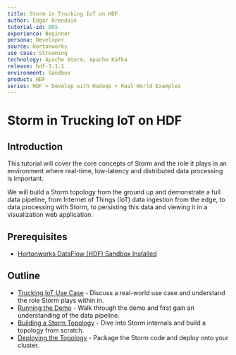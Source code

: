 ```yaml
---
title: Storm in Trucking IoT on HDF
author: Edgar Orendain
tutorial-id: 805
experience: Beginner
persona: Developer
source: Hortonworks
use case: Streaming
technology: Apache Storm, Apache Kafka
release: hdf-3.1.1
environment: Sandbox
product: HDF
series: HDF > Develop with Hadoop > Real World Examples
---
```


# Storm in Trucking IoT on HDF

## Introduction

This tutorial will cover the core concepts of Storm and the role it plays in an environment where real-time, low-latency and distributed data processing is important.

We will build a Storm topology from the ground up and demonstrate a full data pipeline, from Internet of Things (IoT) data ingestion from the edge, to data processing with Storm, to persisting this data and viewing it in a visualization web application.


## Prerequisites

-   [Hortonworks DataFlow (HDF) Sandbox Installed](https://hortonworks.com/downloads/#sandbox)


## Outline

- [Trucking IoT Use Case](https://hortonworks.com/tutorial/storm-in-trucking-iot-on-hdf/section/1/) - Discuss a real-world use case and understand the role Storm plays within in.
- [Running the Demo](https://hortonworks.com/tutorial/storm-in-trucking-iot-on-hdf/section/2/) - Walk through the demo and first gain an understanding of the data pipeline.
- [Building a Storm Topology](https://hortonworks.com/tutorial/storm-in-trucking-iot-on-hdf/section/3/) - Dive into Storm internals and build a topology from scratch.
- [Deploying the Topology](https://hortonworks.com/tutorial/storm-in-trucking-iot-on-hdf/section/4/) - Package the Storm code and deploy onto your cluster.
